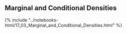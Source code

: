 Marginal and Conditional Densities
------

{% include "../notebooks-html/17_03_Marginal_and_Conditional_Densities.html" %}
